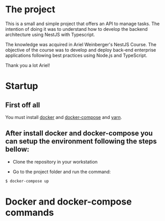 # The project

This is a small and simple project that offers an API to manage tasks. The intention of doing it was to understand how to develop the backend architecture using NestJS with Typescript.

The knowledge was acquired in Ariel Weinberger's NestJS Course. The objective of the course was to develop and deploy back-end enterprise applications following best practices using Node.js and TypeScript.

Thank you a lot Ariel!

# Startup

## First off all
You must install [docker](https://www.digitalocean.com/community/tutorials/como-instalar-e-usar-o-docker-no-ubuntu-18-04-pt)  and [docker-compose](https://docs.docker.com/compose/install/) and [yarn](https://linuxize.com/post/how-to-install-yarn-on-ubuntu-18-04/).

## After install docker and docker-compose you can setup the environment following the steps bellow:

- Clone the repository in your workstation

- Go to the project folder and run the command:
```sh
$ docker-compose up
```
# Docker and docker-compose commands
## running containers
- To see running containers run the command: 
```sh
$ docker ps or docker container ls or $ docker-compose ps
```

## backend container
- To access the backend container run the command: 
```sh
$ docker exec -it <container id> /bin/sh or $ docker-compose exec backend /bin/sh
```

## db container

- To access the db container run the command:
```sh
$ docker exec -it <container id> /bin/sh or $ docker-compose exec db /bin/sh
```

- To access the database run the commands:

```sh
$ su postgres
$ psql
$ \c taskmanagement
```

## Do you want to run tests?
- Run the commands bellow:
```sh
$ docker-compose exec backend /bin/sh
$ yarn test
```

## Do you want to see swagger?
- Acesse the url below:
```sh
http://localhost:3000/api
```

